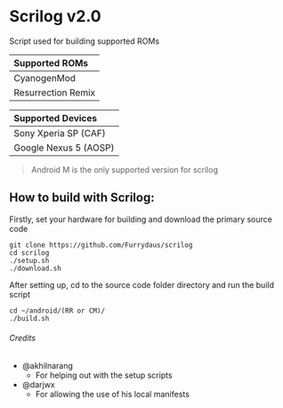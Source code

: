 # Scrilog v2.0
Script used for building supported ROMs

| Supported ROMs
|:--------------------------
| CyanogenMod
| Resurrection Remix

| Supported Devices
|:--------------------------
| Sony Xperia SP (CAF)
| Google Nexus 5 (AOSP)

> Android M is the only supported version for scrilog

## How to build with Scrilog:
Firstly, set your hardware for building and download the primary source code
```
git clone https://github.com/Furrydaus/scrilog
cd scrilog
./setup.sh
./download.sh
```
After setting up, cd to the source code folder directory and run the build script
```
cd ~/android/(RR or CM)/
./build.sh
```

###### Credits
- @akhilnarang
	* For helping out with the setup scripts
- @darjwx
	* For allowing the use of his local manifests
